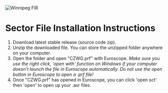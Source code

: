 ![Winnipeg FIR](https://winnipegfir.ca/storage/files/uploads/1612961752.png)

# Sector File Installation Instructions
1. Download latest stable release (source code zip).
2. Unzip the downloaded file. You can store the unzipped folder anywhere on your computer.
3. Open the folder and open "CZWG.prf" with Euroscope.
*Make sure you use the right click, 'open with' function on Windows if your computer doesn't launch the file in Euroscope automatically. Do not use the open button in Euroscope to open a .prf file!*
4. Once "CZWG.prf" has opened in Euroscope, you can click 'open sct' then 'open' to open up your .asr files.
